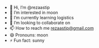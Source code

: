 - 👋 Hi, I’m @rezaastip
- 👀 I’m interested in moon
- 🌱 I’m currently learning logistics 
- 💞️ I’m looking to collaborate on 
- 📫 How to reach me rezaastip@gmail.com
- 😄 Pronouns: moon
- ⚡ Fun fact: sunny

<!---
rezaastip/rezaastip is a ✨ special ✨ repository because its `README.md` (this file) appears on your GitHub profile.
You can click the Preview link to take a look at your changes.
--->
